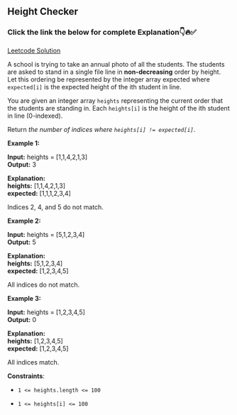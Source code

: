 ## Height Checker

### Click the link the below for complete Explanation👇🔥✅

[Leetcode Solution]()

A school is trying to take an annual photo of all the students. The students are asked to stand in a single file line in __non-decreasing__ order by height. Let this ordering be represented by the integer array expected where ``expected[i]`` is the expected height of the ith student in line.

You are given an integer array ``heights`` representing the current order that the students are standing in. Each ``heights[i]`` is the height of the ith student in line (0-indexed).

Return *the number of indices where ``heights[i] != expected[i]``*.

 

**Example 1:**

**Input:** heights = [1,1,4,2,1,3] <br>
**Output:** 3

**Explanation:** <br>
**heights:**  [1,1,4,2,1,3] <br>
**expected:** [1,1,1,2,3,4]

Indices 2, 4, and 5 do not match.

**Example 2:**

**Input:** heights = [5,1,2,3,4] <br>
**Output:** 5

**Explanation:** <br>
**heights:**  [5,1,2,3,4] <br>
**expected:** [1,2,3,4,5]

All indices do not match.

**Example 3:**

**Input:** heights = [1,2,3,4,5] <br>
**Output:** 0

**Explanation:** <br>
**heights:**  [1,2,3,4,5] <br>
**expected:** [1,2,3,4,5]

All indices match.
 

**Constraints**:

- ``1 <= heights.length <= 100``

- ``1 <= heights[i] <= 100``